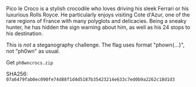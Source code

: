 Pico le Croco is a stylish crocodile who loves driving his sleek Ferrari or his luxurious Rolls Royce. He particularly enjoys visiting Cote d'Azur, one of the rare regions of France with many polyglots and delicacies. Being a sneaky hunter, he has hidden the sign warning about him, as well as his 24 stops to his destination.

This is *not* a steganography challenge.
The flag uses format "phown{...}", not "ph0wn" as usual.

Get `ph0wncrocs.zip`

SHA256: `07a6479fab0ec090fe74d88f1d4d5187b35423214e633c7ed0b9a2262c18d1d3`
